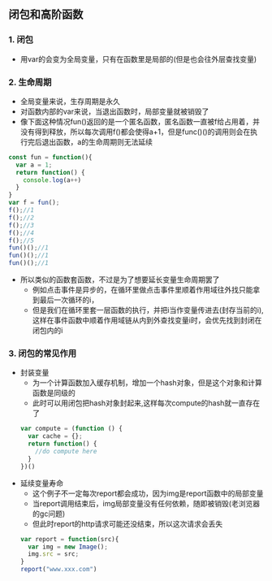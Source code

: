 ## 闭包和高阶函数
### 1. 闭包
- 用var的会变为全局变量，只有在函数里是局部的(但是也会往外层查找变量)
### 2. 生命周期
- 全局变量来说，生存周期是永久
- 对函数内部的var来说，当退出函数时，局部变量就被销毁了
- 像下面这种情况fun()返回的是一个匿名函数，匿名函数一直被f给占用着，并没有得到释放，所以每次调用f()都会使得a+1，但是func()()的调用则会在执行完后退出函数，a的生命周期则无法延续
```js
const fun = function(){
  var a = 1;
  return function() {
    console.log(a++)
  }
}
var f = fun();
f();//1
f();//2
f();//3
f();//4
f();//5
fun()();//1
fun()();//1
fun()();//1
```
- 所以类似的函数套函数，不过是为了想要延长变量生命周期罢了
  - 例如点击事件是异步的，在循环里做点击事件里顺着作用域往外找只能拿到最后一次循环的i，
  - 但是我们在循环里套一层函数的执行，并把i当作变量传进去(封存当前的i),这样在事件函数中顺着作用域链从内到外查找变量i时，会优先找到封闭在闭包内的i
### 3. 闭包的常见作用
- 封装变量
  - 为一个计算函数加入缓存机制，增加一个hash对象，但是这个对象和计算函数是同级的
  - 此时可以用闭包把hash对象封起来,这样每次compute的hash就一直存在了
  ```js
  var compute = (function () {
    var cache = {};
    return function() {
      //do compute here
    }
  })()
  ```
- 延续变量寿命
  - 这个例子不一定每次report都会成功，因为img是report函数中的局部变量
  - 当report调用结束后，img局部变量没有任何依赖，随即被销毁(老浏览器的gc问题)
  - 但此时report的http请求可能还没结束，所以这次请求会丢失
  ```js
  var report = function(src){
    var img = new Image();
    img.src = src;
  }
  report("www.xxx.com")
  ```